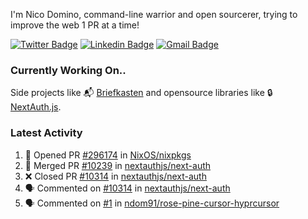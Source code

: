 
I'm Nico Domino, command-line warrior and open sourcerer, trying to improve the web 1 PR at a time!

[![Twitter Badge](https://img.shields.io/badge/-@ndom91-1ca0f1?style=flat-square&labelColor=1ca0f1&logo=twitter&logoColor=white&link=https://twitter.com/ndom91)](https://twitter.com/ndom91) [![Linkedin Badge](https://img.shields.io/badge/-ndom91-blue?style=flat-square&logo=Linkedin&logoColor=white&link=https://www.linkedin.com/in/ndom91/)](https://www.linkedin.com/in/ndom91/) [![Gmail Badge](https://img.shields.io/badge/-yo@ndo.dev-c14438?style=flat-square&logo=mail.ru&logoColor=white&link=mailto:yo@ndo.dev)](mailto:yo@ndo.dev)

### Currently Working On..

Side projects like 📬 [Briefkasten](https://briefkastenhq.com) and opensource libraries like 🔒 [NextAuth.js](https://github.com/nextauthjs/next-auth).

<!--START_SECTION_PROFILE_VIEWS:readme-info-->
<!--END_SECTION_PROFILE_VIEWS:readme-info-->

<!--START_SECTION_DAILY_COMMIT:readme-info-->
<!--END_SECTION_DAILY_COMMIT:readme-info-->

<!--START_SECTION_WEEKLY_COMMIT:readme-info-->
<!--END_SECTION_WEEKLY_COMMIT:readme-info-->

### Latest Activity

<!--START_SECTION:activity-->
1. 💪 Opened PR [#296174](https://github.com/NixOS/nixpkgs/pull/296174) in [NixOS/nixpkgs](https://github.com/NixOS/nixpkgs)
2. 🎉 Merged PR [#10239](https://github.com/nextauthjs/next-auth/pull/10239) in [nextauthjs/next-auth](https://github.com/nextauthjs/next-auth)
3. ❌ Closed PR [#10314](https://github.com/nextauthjs/next-auth/pull/10314) in [nextauthjs/next-auth](https://github.com/nextauthjs/next-auth)
4. 🗣 Commented on [#10314](https://github.com/nextauthjs/next-auth/pull/10314#issuecomment-1997873289) in [nextauthjs/next-auth](https://github.com/nextauthjs/next-auth)
5. 🗣 Commented on [#1](https://github.com/ndom91/rose-pine-cursor-hyprcursor/issues/1#issuecomment-1997438029) in [ndom91/rose-pine-cursor-hyprcursor](https://github.com/ndom91/rose-pine-cursor-hyprcursor)
<!--END_SECTION:activity-->
